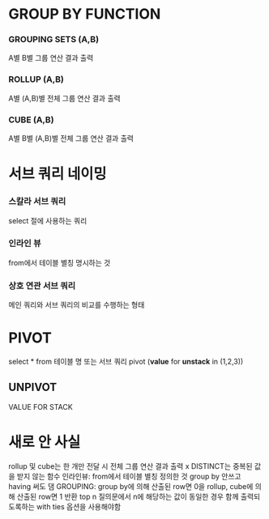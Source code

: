 # GROUP BY FUNCTION
### GROUPING SETS (A,B)
A별 B별 그룹 연산 결과 출력
### ROLLUP (A,B)
A별 (A,B)별 전체 그룹 연산 결과 출력
### CUBE (A,B)
A별 B별 (A,B)별 전체 그룹 연산 결과 출력
# 서브 쿼리 네이밍
### 스칼라 서브 쿼리
select 절에 사용하는 쿼리
### 인라인 뷰
from에서 테이블 별칭 명시하는 것
### 상호 연관 서브 쿼리
메인 쿼리와 서브 쿼리의 비교를 수행하는 형태

# PIVOT
select \* from 테이블 명 또는 서브 쿼리 pivot (**value** for **unstack** in (1,2,3))
## UNPIVOT
VALUE FOR STACK




# 새로 안 사실
rollup 및 cube는 한 개만 전달 시 전체 그룹 연산 결과 출력 x
DISTINCT는 중복된 값을 받지 않는 함수
인라인뷰: from에서 테이블 별칭 정의한 것
group by 안쓰고 having 써도 댐
GROUPING: group by에 의해 산출된 row면 0을 rollup, cube에 의해 산출된 row면 1 반환
top n 질의문에서 n에 해당하는 값이 동일한 경우 함께 출력되도록하는 with ties 옵션을 사용해야함